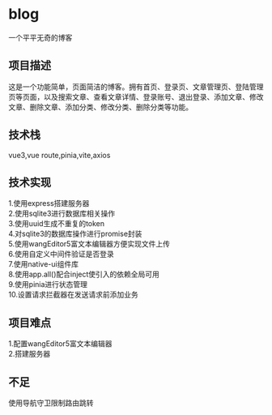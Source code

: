 # blog
一个平平无奇的博客
## 项目描述
这是一个功能简单，页面简洁的博客。拥有首页、登录页、文章管理页、登陆管理页等页面，以及搜索文章、查看文章详情、登录账号、退出登录、添加文章、修改文章、删除文章、添加分类、修改分类、删除分类等功能。
## 技术栈
vue3,vue route,pinia,vite,axios
## 技术实现
1.使用express搭建服务器  
2.使用sqlite3进行数据库相关操作  
3.使用uuid生成不重复的token  
4.对sqlite3的数据库操作进行promise封装  
5.使用wangEditor5富文本编辑器方便实现文件上传  
6.使用自定义中间件验证是否登录  
7.使用native-ui组件库  
8.使用app.all()配合inject使引入的依赖全局可用  
9.使用pinia进行状态管理  
10.设置请求拦截器在发送请求前添加业务
## 项目难点
1.配置wangEditor5富文本编辑器  
2.搭建服务器
## 不足
使用导航守卫限制路由跳转
